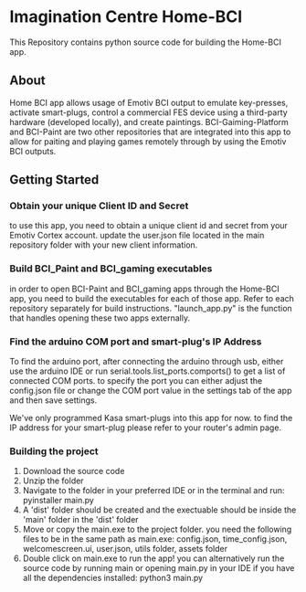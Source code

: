 # Imagination Centre Home-BCI  
This Repository contains python source code for building the Home-BCI app. 

## About
Home BCI app allows usage of Emotiv BCI output to emulate key-presses, activate smart-plugs, control a commercial FES device using a third-party hardware (developed locally), and create paintings. 
BCI-Gaiming-Platform and BCI-Paint are two other repositories  that are integrated into this app to allow for paiting and playing games remotely through by using the Emotiv BCI outputs. 

## Getting Started

### Obtain your unique Client ID and Secret 
to use this app, you need to obtain a unique client id and secret from your Emotiv Cortex account. update the user.json file located in the main repository folder with your new client information. 

### Build BCI_Paint and BCI_gaming executables 
in order to open BCI-Paint and BCI_gaming apps through the Home-BCI app, you need to build the executables for each of those app. 
Refer to each repository separately for build instructions. "launch_app.py" is the function that handles opening these two apps externally. 

### Find the arduino COM port and smart-plug's IP Address 
To find the arduino port, after connecting the arduino through usb, either use the arduino IDE or run serial.tools.list_ports.comports() to get a list of connected COM ports. to specify the port you can either adjust the config.json file or change the COM port value in the settings tab of the app and then save settings. 

We've only programmed Kasa smart-plugs into this app for now. to find the IP address for your smart-plug please refer to your router's admin page. 

### Building the project 
1. Download the source code
2. Unzip the folder
3. Navigate to the folder in your preferred IDE or in the terminal and run: pyinstaller main.py
4. A 'dist' folder should be created and the exectuable should be inside the 'main' folder in the 'dist' folder
5. Move or copy the main.exe to the project folder. you need the following files to be in the same path as main.exe: config.json, time_config.json, welcomescreen.ui, user.json, utils folder, assets folder
6. Double click on main.exe to run the app!
you can alternatively run the source code by running main or opening main.py in your IDE if you have all the dependencies installed: python3 main.py 

